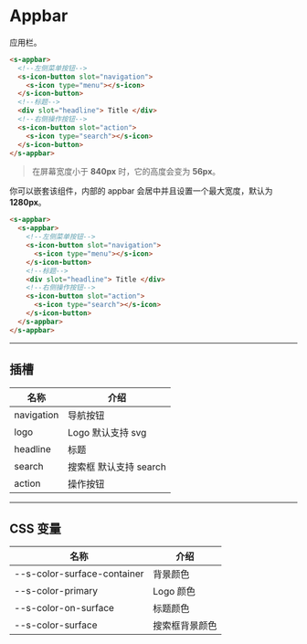 # Appbar

应用栏。

```html preview
<s-appbar>
  <!--左侧菜单按钮-->
  <s-icon-button slot="navigation">
    <s-icon type="menu"></s-icon>
  </s-icon-button>
  <!--标题-->
  <div slot="headline"> Title </div>
  <!--右侧操作按钮-->
  <s-icon-button slot="action">
    <s-icon type="search"></s-icon>
  </s-icon-button>
</s-appbar>
```

> 在屏幕宽度小于 **840px** 时，它的高度会变为 **56px**。

你可以嵌套该组件，内部的 appbar 会居中并且设置一个最大宽度，默认为 **1280px**。

```html preview
<s-appbar>
  <s-appbar>
    <!--左侧菜单按钮-->
    <s-icon-button slot="navigation">
      <s-icon type="menu"></s-icon>
    </s-icon-button>
    <!--标题-->
    <div slot="headline"> Title </div>
    <!--右侧操作按钮-->
    <s-icon-button slot="action">
      <s-icon type="search"></s-icon>
    </s-icon-button>
  </s-appbar>
</s-appbar>
```

---

## 插槽

| 名称       | 介绍                   |
| ---------- | --------------------- |
| navigation | 导航按钮               |
| logo       | Logo 默认支持 svg      |
| headline   | 标题                  |
| search     | 搜索框 默认支持 search |
| action     | 操作按钮              |

---

## CSS 变量

| 名称                        | 介绍          |
| --------------------------- | ------------ |
| --s-color-surface-container | 背景颜色      |
| --s-color-primary           | Logo 颜色     |
| --s-color-on-surface        | 标题颜色      |
| --s-color-surface           | 搜索框背景颜色 |